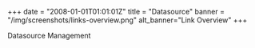 +++
date = "2008-01-01T01:01:01Z"
title = "Datasource"
banner = "/img/screenshots/links-overview.png"
alt_banner="Link Overview"
+++

Datasource Management

<!--more-->